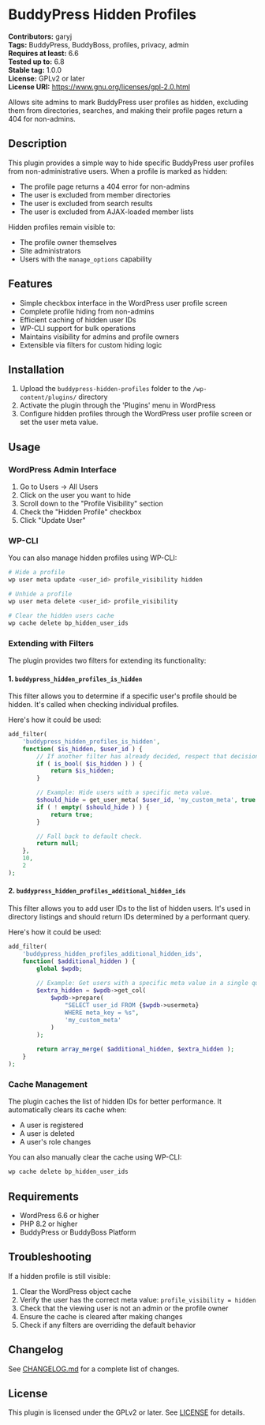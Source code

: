 # BuddyPress Hidden Profiles

**Contributors:** garyj  
**Tags:** BuddyPress, BuddyBoss, profiles, privacy, admin  
**Requires at least:** 6.6  
**Tested up to:** 6.8  
**Stable tag:** 1.0.0  
**License:** GPLv2 or later  
**License URI:** https://www.gnu.org/licenses/gpl-2.0.html

Allows site admins to mark BuddyPress user profiles as hidden, excluding them from directories, searches, and making their profile pages return a 404 for non-admins.

## Description

This plugin provides a simple way to hide specific BuddyPress user profiles from non-administrative users. When a profile is marked as hidden:

* The profile page returns a 404 error for non-admins
* The user is excluded from member directories
* The user is excluded from search results
* The user is excluded from AJAX-loaded member lists

Hidden profiles remain visible to:
* The profile owner themselves
* Site administrators
* Users with the `manage_options` capability

## Features

* Simple checkbox interface in the WordPress user profile screen
* Complete profile hiding from non-admins
* Efficient caching of hidden user IDs
* WP-CLI support for bulk operations
* Maintains visibility for admins and profile owners
* Extensible via filters for custom hiding logic

## Installation

1. Upload the `buddypress-hidden-profiles` folder to the `/wp-content/plugins/` directory
2. Activate the plugin through the 'Plugins' menu in WordPress
3. Configure hidden profiles through the WordPress user profile screen or set the user meta value.

## Usage

### WordPress Admin Interface

1. Go to Users → All Users
2. Click on the user you want to hide
3. Scroll down to the "Profile Visibility" section
4. Check the "Hidden Profile" checkbox
5. Click "Update User"

### WP-CLI

You can also manage hidden profiles using WP-CLI:

```bash
# Hide a profile
wp user meta update <user_id> profile_visibility hidden

# Unhide a profile
wp user meta delete <user_id> profile_visibility

# Clear the hidden users cache
wp cache delete bp_hidden_user_ids
```

### Extending with Filters

The plugin provides two filters for extending its functionality:

#### 1. `buddypress_hidden_profiles_is_hidden`

This filter allows you to determine if a specific user's profile should be hidden. It's called when checking individual profiles.

Here's how it could be used:

```php
add_filter(
    'buddypress_hidden_profiles_is_hidden',
    function( $is_hidden, $user_id ) {
        // If another filter has already decided, respect that decision.
        if ( is_bool( $is_hidden ) ) {
            return $is_hidden;
        }

        // Example: Hide users with a specific meta value.
        $should_hide = get_user_meta( $user_id, 'my_custom_meta', true );
        if ( ! empty( $should_hide ) ) {
            return true;
        }

        // Fall back to default check.
        return null;
    },
    10,
    2
);
```

#### 2. `buddypress_hidden_profiles_additional_hidden_ids`

This filter allows you to add user IDs to the list of hidden users. It's used in directory listings and should return IDs determined by a performant query.

Here's how it could be used:

```php
add_filter(
    'buddypress_hidden_profiles_additional_hidden_ids',
    function( $additional_hidden ) {
        global $wpdb;
        
        // Example: Get users with a specific meta value in a single query.
        $extra_hidden = $wpdb->get_col(
            $wpdb->prepare(
                "SELECT user_id FROM {$wpdb->usermeta} 
                WHERE meta_key = %s",
                'my_custom_meta'
            )
        );
        
        return array_merge( $additional_hidden, $extra_hidden );
    }
);
```

### Cache Management

The plugin caches the list of hidden IDs for better performance. It automatically clears its cache when:
* A user is registered
* A user is deleted
* A user's role changes

You can also manually clear the cache using WP-CLI:
```php
wp cache delete bp_hidden_user_ids
```

## Requirements

* WordPress 6.6 or higher
* PHP 8.2 or higher
* BuddyPress or BuddyBoss Platform

## Troubleshooting

If a hidden profile is still visible:

1. Clear the WordPress object cache
2. Verify the user has the correct meta value: `profile_visibility = hidden`
3. Check that the viewing user is not an admin or the profile owner
4. Ensure the cache is cleared after making changes
5. Check if any filters are overriding the default behavior

## Changelog

See [CHANGELOG.md](CHANGELOG.md) for a complete list of changes.

## License

This plugin is licensed under the GPLv2 or later. See [LICENSE](LICENSE) for details.
